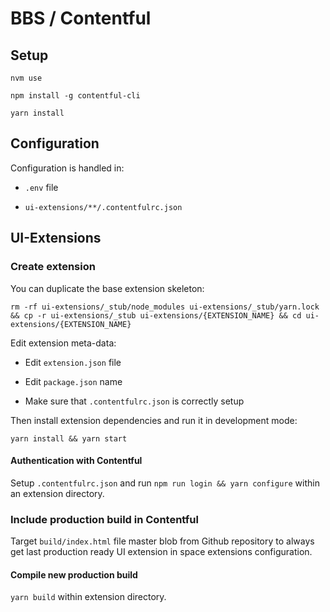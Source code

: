 # BBS / Contentful

## Setup

`nvm use`

`npm install -g contentful-cli`

`yarn install`

## Configuration

Configuration is handled in:

 * `.env` file

 * `ui-extensions/**/.contentfulrc.json`

## UI-Extensions

### Create extension

You can duplicate the base extension skeleton:

`rm -rf ui-extensions/_stub/node_modules ui-extensions/_stub/yarn.lock && cp -r ui-extensions/_stub ui-extensions/{EXTENSION_NAME} && cd ui-extensions/{EXTENSION_NAME}`

Edit extension meta-data:

 * Edit `extension.json` file

 * Edit `package.json` name

 * Make sure that `.contentfulrc.json` is correctly setup

Then install extension dependencies and run it in development mode:

`yarn install && yarn start`

#### Authentication with Contentful

Setup `.contentfulrc.json` and run `npm run login && yarn configure` within an extension directory.

### Include production build in Contentful

Target `build/index.html` file master blob from Github repository to always get last production ready UI extension in space extensions configuration.

#### Compile new production build

`yarn build` within extension directory.
